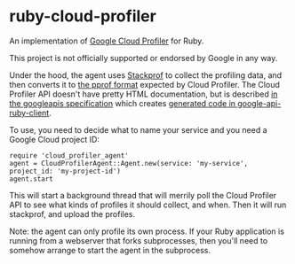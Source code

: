 # ruby-cloud-profiler

An implementation of [Google Cloud Profiler](https://cloud.google.com/profiler)
for Ruby.

This project is not officially supported or endorsed by Google in any way.

Under the hood, the agent uses [Stackprof](https://github.com/tmm1/stackprof)
to collect the profiling data, and then converts it to
[the pprof format](https://github.com/google/pprof/blob/master/proto/profile.proto)
expected by Cloud Profiler. The Cloud Profiler API doesn't have pretty HTML
documentation, but is described
[in the googleapis specification](https://github.com/googleapis/googleapis/blob/master/google/devtools/cloudprofiler/v2/profiler.proto)
which creates
[generated code in google-api-ruby-client](https://github.com/googleapis/google-api-ruby-client/tree/master/generated/google/apis/cloudprofiler_v2).

To use, you need to decide what to name your service and you need a Google
Cloud project ID:

    require 'cloud_profiler_agent'
    agent = CloudProfilerAgent::Agent.new(service: 'my-service', project_id: 'my-project-id')
    agent.start

This will start a background thread that will merrily poll the Cloud Profiler
API to see what kinds of profiles it should collect, and when. Then it will run
stackprof, and upload the profiles.

Note: the agent can only profile its own process. If your Ruby application is
running from a webserver that forks subprocesses, then you'll need to somehow
arrange to start the agent in the subprocess.
